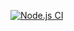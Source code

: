 [![Node.js CI](https://github.com/Okushnaro/jasmine-ci/actions/workflows/jasmine-karma-ci.js.yml/badge.svg?branch=master&event=push)](https://github.com/Okushnaro/jasmine-ci/actions/workflows/jasmine-karma-ci.js.yml)